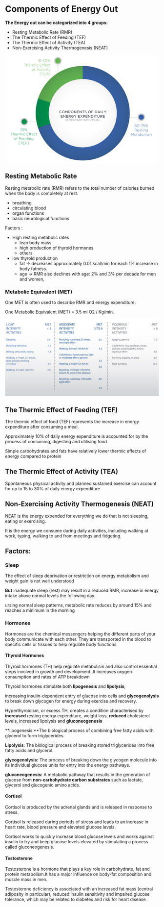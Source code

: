 # Components of Energy Out

**The Energy out can be categorized into 4 groups:**

* Resting Metabolic Rate \(RMR\)
* The Thermic Effect of Feeding \(TEF\)
* The Thermic Effect of Activity \(TEA\)
* Non-Exercising Activity Thermogenesis \(NEAT\) 

![](../.gitbook/assets/screen-shot-2021-01-17-at-3.16.43-pm.png)

## Resting Metabolic Rate

Resting metabolic rate \(RMR\) refers to the total number of calories burned when the body is completely at rest.

* breathing
* circulating blood
* organ functions
* basic neurological functions 

Factors :

* High resting metabolic rates 
  * lean body mass
  * high production of thyroid hormones
  * others
* low thyroid production
  * fat -&gt; decreases approximately 0.01 kcal\min for each 1% increase in body fatness.
  * age -&gt; RMR also declines with age: 2% and 3% per decade for men and women,

### **Metabolic Equivalent \(MET\)**

One MET is often used to describe RMR and energy expenditure.

One Metabolic Equivalent \(MET\) = 3.5 ml O2 / Kg/min.

![](../.gitbook/assets/screen-shot-2021-01-17-at-3.48.10-pm.png)





## The Thermic Effect of Feeding \(TEF\)

The thermic effect of food \(TEF\) represents the increase in energy expenditure after consuming a meal.

Approximately 10% of daily energy expenditure is accounted for by the process of consuming, digesting and utilising food

Simple carbohydrates and fats have relatively lower thermic effects of energy compared to protein

## The Thermic Effect of Activity \(TEA\)

Spontaneous physical activity and planned sustained exercise can account for up to 15 to 30% of daily energy expenditure



## Non-Exercising Activity Thermogenesis \(NEAT\) 

NEAT is the energy expended for everything we do that is not sleeping, eating or exercising.

It is the energy we consume during daily activities, including walking at work, typing, walking to and from meetings and fidgeting.

  


## **Factors:** 

### Sleep

The effect of sleep deprivation or restriction on energy metabolism and weight gain is not well understood

**But**  inadequate sleep \(rest\) may result in a reduced RMR,  increase in energy intake above normal levels the following day.

ursing normal sleep patterns, metabolic rate reduces by around 15% and reaches a minimum in the morning 

### Hormones

Hormones are the chemical messengers helping the different parts of your body communicate with each other. They are transported in the blood to specific cells or tissues to help regulate body functions.

#### Thyroid Hormones

Thyroid hormones \(TH\) help regulate metabolism and also control essential steps involved in growth and development. It increases oxygen consumption and rates of ATP breakdown

Thyroid hormones stimulate both **lipogenesis** and **lipolysis**; 

increasing insulin-dependent entry of glucose into cells and **glycogenolysis** to break down glycogen for energy during exercise and recovery.

Hyperthyroidism, or excess TH, creates a condition characterised by **increased** resting energy expenditure, weight loss, **reduced** cholesterol levels, increased lipolysis and **gluconeogenesis**

**lipogenesis:**The biological process of combining free fatty acids with glycerol to form triglycerides.

**Lipolysis**: The biological process of breaking stored triglycerides into free fatty acids and glycerol.

**glycogenolysis:** The process of breaking down the glycogen molecule into its individual glucose units for entry into the energy pathways.

**gluconeogenesis:** A metabolic pathway that results in the generation of glucose from **non-carbohydrate carbon substrates** such as lactate, glycerol and glucogenic amino acids.

#### Cortisol

Cortisol is produced by the adrenal glands and is released in response to stress.

Cortisol is released during periods of stress and leads to an increase in heart rate, blood pressure and elevated glucose levels.

Cortisol works to quickly increase blood glucose levels and works against insulin to try and keep glucose levels elevated by stimulating a process called gluconeogenesis.

#### Testosterone

Testosterone is a hormone that plays a key role in carbohydrate, fat and protein metabolism.It has a major influence on body-fat composition and muscle mass in men.

Testosterone deficiency is associated with an increased fat mass \(central adiposity in particular\), reduced insulin sensitivity and impaired glucose tolerance, which may be related to diabetes and risk for heart disease





